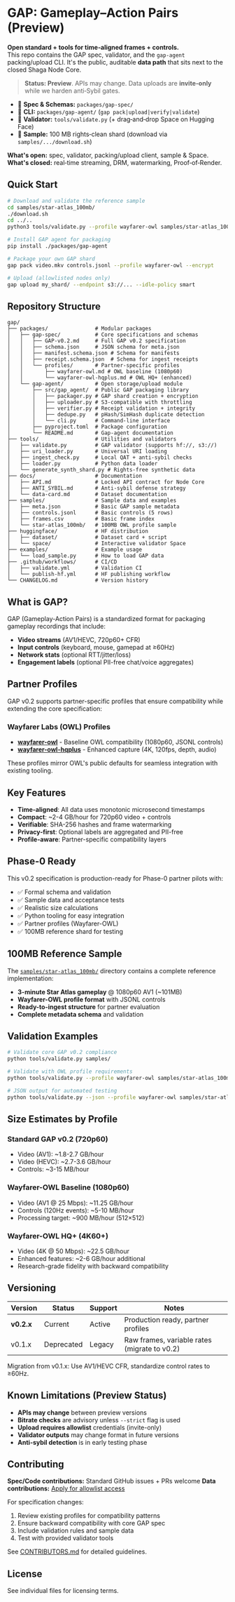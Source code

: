 # GAP: Gameplay–Action Pairs (Preview)

**Open standard + tools for time‑aligned frames + controls.**  
This repo contains the GAP spec, validator, and the `gap‑agent` packing/upload CLI.
It's the public, auditable **data path** that sits next to the closed Shaga Node Core.

> **Status: Preview**. APIs may change. Data uploads are **invite‑only** while we harden anti‑Sybil gates.

- 📄 **Spec & Schemas:** `packages/gap-spec/`
- 🧰 **CLI:** `packages/gap-agent/` (`gap pack|upload|verify|validate`)
- 🔎 **Validator:** `tools/validate.py` (+ drag‑and‑drop Space on Hugging Face)
- 🧪 **Sample:** 100 MB rights‑clean shard (download via `samples/.../download.sh`)

**What's open:** spec, validator, packing/upload client, sample & Space.  
**What's closed:** real‑time streaming, DRM, watermarking, Proof‑of‑Render.

## Quick Start

```bash
# Download and validate the reference sample
cd samples/star-atlas_100mb/
./download.sh
cd ../..
python3 tools/validate.py --profile wayfarer-owl samples/star-atlas_100mb/

# Install GAP agent for packaging
pip install ./packages/gap-agent

# Package your own GAP shard
gap pack video.mkv controls.jsonl --profile wayfarer-owl --encrypt

# Upload (allowlisted nodes only)
gap upload my_shard/ --endpoint s3://... --idle-policy smart
```

## Repository Structure

```
gap/
├── packages/               # Modular packages
│   ├── gap-spec/           # Core specifications and schemas
│   │   ├── GAP-v0.2.md     # Full GAP v0.2 specification
│   │   ├── schema.json     # JSON schema for meta.json
│   │   ├── manifest.schema.json # Schema for manifests
│   │   ├── receipt.schema.json  # Schema for ingest receipts
│   │   └── profiles/       # Partner-specific profiles
│   │       ├── wayfarer-owl.md # OWL baseline (1080p60)
│   │       └── wayfarer-owl-hqplus.md # OWL HQ+ (enhanced)
│   └── gap-agent/          # Open storage/upload module
│       ├── src/gap_agent/  # Public GAP packaging library
│       │   ├── packager.py # GAP shard creation + encryption
│       │   ├── uploader.py # S3-compatible with throttling
│       │   ├── verifier.py # Receipt validation + integrity
│       │   ├── dedupe.py   # pHash/SimHash duplicate detection
│       │   └── cli.py      # Command-line interface
│       ├── pyproject.toml  # Package configuration
│       └── README.md       # Gap-agent documentation
├── tools/                  # Utilities and validators
│   ├── validate.py         # GAP validator (supports hf://, s3://)
│   ├── uri_loader.py       # Universal URI loading
│   ├── ingest_check.py     # Local QAT + anti-sybil checks
│   ├── loader.py           # Python data loader
│   └── generate_synth_shard.py # Rights-free synthetic data
├── docs/                   # Documentation
│   ├── API.md              # Locked API contract for Node Core
│   ├── ANTI_SYBIL.md       # Anti-sybil defense strategy
│   └── data-card.md        # Dataset documentation
├── samples/                # Sample data and examples
│   ├── meta.json           # Basic GAP sample metadata
│   ├── controls.jsonl      # Basic controls (5 rows)
│   ├── frames.csv          # Basic frame index
│   └── star-atlas_100mb/   # 100MB OWL profile sample
├── huggingface/            # HF distribution
│   ├── dataset/            # Dataset card + script
│   └── space/              # Interactive validator Space
├── examples/               # Example usage
│   └── load_sample.py      # How to load GAP data
├── .github/workflows/      # CI/CD
│   ├── validate.yml        # Validation CI
│   └── publish-hf.yml      # HF publishing workflow
└── CHANGELOG.md            # Version history
```

## What is GAP?

GAP (Gameplay-Action Pairs) is a standardized format for packaging gameplay recordings that include:

- **Video streams** (AV1/HEVC, 720p60+ CFR)
- **Input controls** (keyboard, mouse, gamepad at ≥60Hz)
- **Network stats** (optional RTT/jitter/loss)
- **Engagement labels** (optional PII-free chat/voice aggregates)

## Partner Profiles

GAP v0.2 supports partner-specific profiles that ensure compatibility while extending the core specification:

### Wayfarer Labs (OWL) Profiles

- **[wayfarer-owl](profiles/wayfarer-owl.md)** - Baseline OWL compatibility (1080p60, JSONL controls)
- **[wayfarer-owl-hqplus](profiles/wayfarer-owl-hqplus.md)** - Enhanced capture (4K, 120fps, depth, audio)

These profiles mirror OWL's public defaults for seamless integration with existing tooling.

## Key Features

- **Time-aligned**: All data uses monotonic microsecond timestamps
- **Compact**: ~2-4 GB/hour for 720p60 video + controls
- **Verifiable**: SHA-256 hashes and frame watermarking
- **Privacy-first**: Optional labels are aggregated and PII-free
- **Profile-aware**: Partner-specific compatibility layers

## Phase-0 Ready

This v0.2 specification is production-ready for Phase-0 partner pilots with:
- ✅ Formal schema and validation
- ✅ Sample data and acceptance tests  
- ✅ Realistic size calculations
- ✅ Python tooling for easy integration
- ✅ Partner profiles (Wayfarer-OWL)
- ✅ 100MB reference shard for testing

## 100MB Reference Sample

The [`samples/star-atlas_100mb/`](samples/star-atlas_100mb/) directory contains a complete reference implementation:

- **3-minute Star Atlas gameplay** @ 1080p60 AV1 (~101MB)
- **Wayfarer-OWL profile format** with JSONL controls
- **Ready-to-ingest structure** for partner evaluation
- **Complete metadata schema** and validation

## Validation Examples

```bash
# Validate core GAP v0.2 compliance
python tools/validate.py samples/

# Validate with OWL profile requirements  
python tools/validate.py --profile wayfarer-owl samples/star-atlas_100mb/

# JSON output for automated testing
python tools/validate.py --json --profile wayfarer-owl samples/star-atlas_100mb/
```

## Size Estimates by Profile

### Standard GAP v0.2 (720p60)
- Video (AV1): ~1.8-2.7 GB/hour
- Video (HEVC): ~2.7-3.6 GB/hour
- Controls: ~3-15 MB/hour

### Wayfarer-OWL Baseline (1080p60)
- Video (AV1 @ 25 Mbps): ~11.25 GB/hour
- Controls (120Hz events): ~5-10 MB/hour
- Processing target: ~900 MB/hour (512×512)

### Wayfarer-OWL HQ+ (4K60+)
- Video (4K @ 50 Mbps): ~22.5 GB/hour
- Enhanced features: ~2-6 GB/hour additional
- Research-grade fidelity with backward compatibility

## Versioning

| Version | Status | Support | Notes |
|---------|--------|---------|-------|
| **v0.2.x** | Current | Active | Production ready, partner profiles |
| v0.1.x | Deprecated | Legacy | Raw frames, variable rates (migrate to v0.2) |

Migration from v0.1.x: Use AV1/HEVC CFR, standardize control rates to ≥60Hz.

## Known Limitations (Preview Status)

- **APIs may change** between preview versions
- **Bitrate checks** are advisory unless `--strict` flag is used
- **Upload requires allowlist** credentials (invite-only)
- **Validator outputs** may change format in future versions
- **Anti-sybil detection** is in early testing phase

## Contributing

**Spec/Code contributions:** Standard GitHub issues + PRs welcome
**Data contributions:** [Apply for allowlist access](CONTRIBUTORS.md#allowlist-application)

For specification changes:
1. Review existing profiles for compatibility patterns
2. Ensure backward compatibility with core GAP spec
3. Include validation rules and sample data
4. Test with provided validator tools

See [CONTRIBUTORS.md](CONTRIBUTORS.md) for detailed guidelines.

## License

See individual files for licensing terms. 